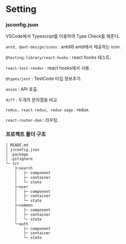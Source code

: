 # Setting
### jsconfig.json
VSCode에서 Typescript를 이용하여 Type Check를 해준다.

`antd, @ant-design/icons`         : antd와 antd에서 제공하는 icon. 

`@testing-library/react-hooks`    : react hooks 테스트. 

`react-test-render`               : react hooks에서 사용. 

`@types/jest`                     : TestCode 타입 정보추가. 

`axios`                           : API 호출. 

`diff`                            : 두개의 문자열을 비교. 

`redux, react-redux, redux-saga`  : redux. 

`react-router-dom`                : 라우팅. 


### 프로젝트 폴더 구조
```bash
│ READE.md
│ jsconfig.json
│ .package
│ .gitignore
└─ src
    ├─search
    │   ├─ component
    │   ├─ container
    │   └─ state
    ├─user
    │   ├─ component
    │   ├─ container
    │   └─ state
    ├─common
    │   ├─ component
    │   ├─ container
    │   └─ state
    └─auth
        ├─ component
        ├─ container
        └─ state

```

